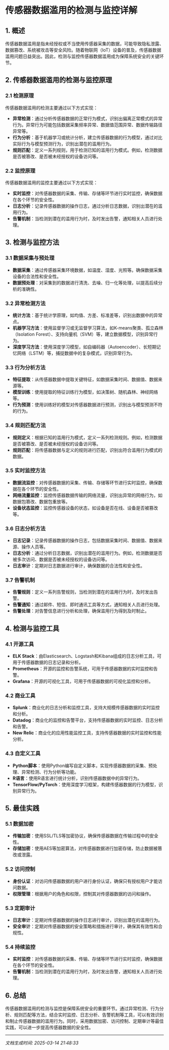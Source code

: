 # 传感器数据滥用的检测与监控详解

## 1. 概述

传感器数据滥用是指未经授权或不当使用传感器采集的数据，可能导致隐私泄露、数据篡改、系统被攻击等安全风险。随着物联网（IoT）设备的普及，传感器数据滥用问题日益突出。因此，检测与监控传感器数据滥用成为保障系统安全的关键环节。

## 2. 传感器数据滥用的检测与监控原理

### 2.1 检测原理

传感器数据滥用的检测主要通过以下方式实现：

- **异常检测**：通过分析传感器数据的正常行为模式，识别出偏离正常模式的异常行为。异常行为可能包括数据采集频率异常、数据值范围异常、数据传输路径异常等。
- **行为分析**：基于机器学习或统计分析，建立传感器数据的行为模型，通过对比实际行为与模型预测行为，识别出潜在的滥用行为。
- **规则匹配**：定义一系列规则，用于检测已知的滥用行为模式。例如，检测数据是否被篡改、是否被未经授权的设备访问等。

### 2.2 监控原理

传感器数据滥用的监控主要通过以下方式实现：

- **实时监控**：对传感器数据的采集、传输、存储等环节进行实时监控，确保数据在各个环节的安全性。
- **日志分析**：记录传感器数据的操作日志，通过分析日志数据，识别出潜在的滥用行为。
- **告警机制**：当检测到潜在的滥用行为时，及时发出告警，通知相关人员进行处理。

## 3. 检测与监控方法

### 3.1 数据采集与预处理

- **数据采集**：通过传感器采集环境数据，如温度、湿度、光照等。确保数据采集设备的合法性和安全性。
- **数据预处理**：对采集到的数据进行清洗、去噪、归一化等处理，以提高后续分析的准确性。

### 3.2 异常检测方法

- **统计方法**：基于统计学原理，如均值、方差、标准差等，识别出数据中的异常点。
- **机器学习方法**：使用监督学习或无监督学习算法，如K-means聚类、孤立森林（Isolation Forest）、支持向量机（SVM）等，建立数据模型，识别异常行为。
- **深度学习方法**：使用深度学习模型，如自编码器（Autoencoder）、长短期记忆网络（LSTM）等，捕捉数据中的复杂模式，识别异常行为。

### 3.3 行为分析方法

- **特征提取**：从传感器数据中提取关键特征，如数据采集时间、数据值、数据来源等。
- **模型训练**：使用提取的特征训练行为模型，如决策树、随机森林、神经网络等。
- **行为预测**：使用训练好的模型对传感器数据进行预测，识别出与模型预测不符的行为。

### 3.4 规则匹配方法

- **规则定义**：根据已知的滥用行为模式，定义一系列检测规则。例如，检测数据是否被篡改、是否被未经授权的设备访问等。
- **规则匹配**：将传感器数据与定义的规则进行匹配，识别出符合滥用行为模式的数据。

### 3.5 实时监控方法

- **数据流监控**：对传感器数据的采集、传输、存储等环节进行实时监控，确保数据在各个环节的安全性。
- **网络流量监控**：监控传感器数据传输的网络流量，识别出异常的网络行为，如数据包篡改、数据包重放等。
- **设备状态监控**：监控传感器设备的状态，如设备是否在线、设备是否被篡改等。

### 3.6 日志分析方法

- **日志记录**：记录传感器数据的操作日志，包括数据采集时间、数据值、数据来源、操作人员等。
- **日志分析**：通过分析日志数据，识别出潜在的滥用行为。例如，检测数据是否被多次访问、数据是否被未经授权的设备访问等。
- **日志审计**：定期对日志数据进行审计，确保数据的合法性和安全性。

### 3.7 告警机制

- **告警规则**：定义一系列告警规则，当检测到潜在的滥用行为时，及时发出告警。
- **告警通知**：通过邮件、短信、即时通讯工具等方式，通知相关人员进行处理。
- **告警处理**：对告警信息进行分析和处理，确保滥用行为得到及时制止。

## 4. 检测与监控工具

### 4.1 开源工具

- **ELK Stack**：由Elasticsearch、Logstash和Kibana组成的日志分析工具，可用于传感器数据的日志记录和分析。
- **Prometheus**：开源的监控和告警系统，可用于传感器数据的实时监控和告警。
- **Grafana**：开源的可视化工具，可用于传感器数据的可视化监控和分析。

### 4.2 商业工具

- **Splunk**：商业化的日志分析和监控工具，支持大规模传感器数据的实时监控和分析。
- **Datadog**：商业化的监控和告警平台，支持传感器数据的实时监控、日志分析和告警。
- **New Relic**：商业化的应用性能监控工具，支持传感器数据的实时监控和性能分析。

### 4.3 自定义工具

- **Python脚本**：使用Python编写自定义脚本，实现传感器数据的采集、预处理、异常检测、行为分析等功能。
- **R语言**：使用R语言进行统计分析，识别传感器数据中的异常行为。
- **TensorFlow/PyTorch**：使用深度学习框架，构建传感器数据的行为模型，识别异常行为。

## 5. 最佳实践

### 5.1 数据加密

- **传输加密**：使用SSL/TLS等加密协议，确保传感器数据在传输过程中的安全性。
- **存储加密**：使用AES等加密算法，对传感器数据进行加密存储，防止数据被篡改或泄露。

### 5.2 访问控制

- **身份认证**：对访问传感器数据的用户进行身份认证，确保只有授权用户才能访问数据。
- **权限管理**：根据用户的角色和权限，控制其对传感器数据的访问和操作。

### 5.3 定期审计

- **日志审计**：定期对传感器数据的操作日志进行审计，识别出潜在的滥用行为。
- **安全审计**：定期对传感器数据的安全策略和措施进行审计，确保其有效性和合规性。

### 5.4 持续监控

- **实时监控**：对传感器数据的采集、传输、存储等环节进行实时监控，确保数据在各个环节的安全性。
- **告警机制**：当检测到潜在的滥用行为时，及时发出告警，通知相关人员进行处理。

## 6. 总结

传感器数据滥用的检测与监控是保障系统安全的重要环节。通过异常检测、行为分析、规则匹配等方法，结合实时监控、日志分析、告警机制等工具，可以有效识别和制止传感器数据的滥用行为。同时，采用数据加密、访问控制、定期审计等最佳实践，可以进一步提高传感器数据的安全性。

---

*文档生成时间: 2025-03-14 21:48:33*
